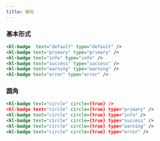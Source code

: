 ```yaml
---
title: 徽标
---
```


<!-- demo_start -->
### 基本形式

<div class="m-example"></div>

```xml
<kl-badge  text="default" type="default" />
<kl-badge text="primary" type="primary" />
<kl-badge text="info" type="info" />
<kl-badge text="success" type="success" />
<kl-badge text="warning" type="warning" />
<kl-badge text="error" type="error" />
```
<!-- demo_end -->

<!-- demo_start -->
### 圆角

<div class="m-example"></div>

```xml
<kl-badge text="circle" circle={true} />
<kl-badge text="circle" circle={true} type="primary" />
<kl-badge text="circle" circle={true} type="info" />
<kl-badge text="circle" circle={true} type="success" />
<kl-badge text="circle" circle={true} type="warning" />
<kl-badge text="circle" circle={true} type="error" />
```
<!-- demo_end -->